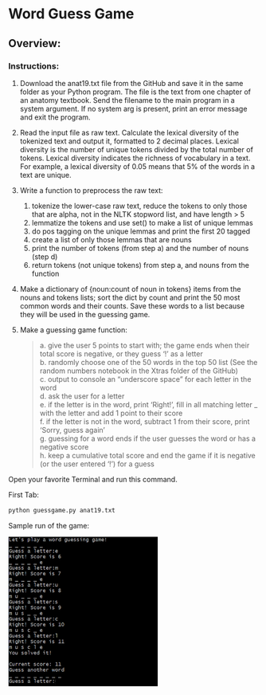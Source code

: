 # Word Guess Game

## Overview:

### Instructions:
1. Download the anat19.txt file from the GitHub and save it in the same folder as your Python program. The file is the text from one chapter of an anatomy textbook. Send the filename to the main program in a system argument. If no system arg is present, print an error message and exit the program.
2. Read the input file as raw text. Calculate the lexical diversity of the tokenized text and output it, formatted to 2 decimal places. Lexical diversity is the number of unique tokens divided by the total number of tokens. Lexical diversity indicates the richness of vocabulary in a text. For example, a lexical diversity of 0.05 means that 5% of the words in a text are unique.
3. Write a function to preprocess the raw text:

    1. tokenize the lower-case raw text, reduce the tokens to only those that are alpha, not in the NLTK stopword list, and have length > 5  
    2. lemmatize the tokens and use set() to make a list of unique lemmas  
    3. do pos tagging on the unique lemmas and print the first 20 tagged  
    4. create a list of only those lemmas that are nouns  
    5. print the number of tokens (from step a) and the number of nouns (step d)  
    6. return tokens (not unique tokens) from step a, and nouns from the function  

4. Make a dictionary of {noun:count of noun in tokens} items from the nouns and tokens lists; sort the dict by count and print the 50 most common words and their counts. Save these words to a list because they will be used in the guessing game.
5. Make a guessing game function:

      > a. give the user 5 points to start with; the game ends when their total score is negative, or they guess ‘!’ as a letter  
      > b. randomly choose one of the 50 words in the top 50 list (See the random numbers notebook in the Xtras folder of the GitHub)  
      > c. output to console an “underscore space” for each letter in the word  
      > d. ask the user for a letter  
      > e. if the letter is in the word, print ‘Right!’, fill in all matching letter _ with the letter and add 1 point to their score  
      > f. if the letter is not in the word, subtract 1 from their score, print ‘Sorry, guess again’  
      > g. guessing for a word ends if the user guesses the word or has a negative score  
      > h. keep a cumulative total score and end the game if it is negative (or the user entered ‘!’) for a guess  


Open your favorite Terminal and run this command.

First Tab:

```sh
python guessgame.py anat19.txt
```

Sample run of the game:

<img src="sample_run.png" data-canonical-src="https://gyazo.com/eb5c5741b6a9a16c692170a41a49c858.png" width="300" height="300" />